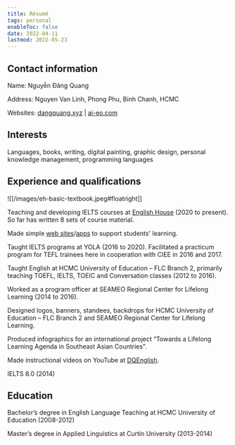 ```yaml
---
title: Résumé
tags: personal
enableToc: false
date: 2022-04-11
lastmod: 2022-05-23
---
```


## Contact information

Name: Nguyễn Đăng Quang

Address: Nguyen Van Linh, Phong Phu, Binh Chanh, HCMC

Websites: [dangquang.xyz](https://dangquang.xyz) | [ai-eo.com](https://ai-eo.com)

## Interests

Languages, books, writing, digital painting, graphic design, personal knowledge management, programming languages

## Experience and qualifications

![[/images/eh-basic-textbook.jpeg#floatright]]

Teaching and developing IELTS courses at [English House](https://ehc.edu.vn/) (2020 to present). So far has written 8 sets of course material.

Made simple [web sites](https://thatieltsguide.com)/[apps](https://planner.thatieltsguide.com) to support students' learning.

Taught IELTS programs at YOLA (2016 to 2020). Facilitated a practicum program for TEFL trainees here in cooperation with CIEE in 2016 and 2017.

Taught English at HCMC University of Education – FLC Branch 2, primarily teaching TOEFL, IELTS, TOEIC and Conversation classes (2012 to 2016).

Worked as a program officer at SEAMEO Regional Center for Lifelong Learning (2014 to 2016).

Designed logos, banners, standees, backdrops for HCMC University of Education – FLC Branch 2 and SEAMEO Regional Center for Lifelong Learning.

Produced infographics for an international project “Towards a Lifelong Learning Agenda in Southeast Asian Countries”.

Made instructional videos on YouTube at [DQEnglish](https://www.youtube.com/user/SuperEnglishbird).

IELTS 8.0 (2014)

## Education

Bachelor’s degree in English Language Teaching at HCMC University of Education (2008-2012)

Master’s degree in Applied Linguistics at Curtin University (2013-2014)
